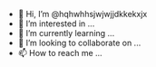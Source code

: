 - 👋 Hi, I’m @hqhwhhsjwjwjjdkkekxjx
- 👀 I’m interested in ...
- 🌱 I’m currently learning ...
- 💞️ I’m looking to collaborate on ...
- 📫 How to reach me ...

<!---
hqhwhhsjwjwjjdkkekxjx/hqhwhhsjwjwjjdkkekxjx is a ✨ special ✨ repository because its `README.md` (this file) appears on your GitHub profile.
You can click the Preview link to take a look at your changes.
--->
